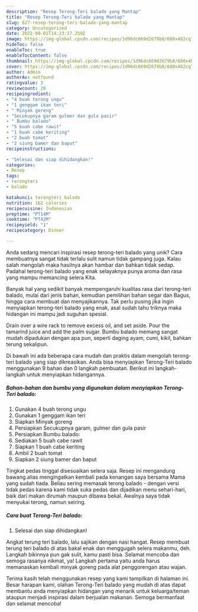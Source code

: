 ```yaml
---
description: "Resep Terong-Teri balado yang Mantap"
title: "Resep Terong-Teri balado yang Mantap"
slug: 627-resep-terong-teri-balado-yang-mantap
category: Uncategorized
date: 2022-08-01T14:23:17.259Z
image: https://img-global.cpcdn.com/recipes/1d96dc669d2679b8/680x482cq70/terong-teri-balado-foto-resep-utama.jpg
hideToc: false
enableToc: true
enableTocContent: false
thumbnail: https://img-global.cpcdn.com/recipes/1d96dc669d2679b8/680x482cq70/terong-teri-balado-foto-resep-utama.jpg
cover: https://img-global.cpcdn.com/recipes/1d96dc669d2679b8/680x482cq70/terong-teri-balado-foto-resep-utama.jpg
author: Admin
authorAv: notfound
ratingvalue: 3
reviewcount: 20
recipeingredient:
- "4 buah terong ungu"
- "1 genggam ikan teri"
- " Minyak goreng"
- "Secukupnya garam gulmer dan gula pasir"
- " Bumbu balado"
- "5 buah cabe rawit"
- "1 buah cabe keriting"
- "2 buah tomat"
- "2 siung bamer dan baput"
recipeinstructions:

- "Selesai dan siap dihidangkan!"
categories:
- Resep
tags:
- terongteri
- balado

katakunci: terongteri balado 
nutrition: 162 calories
recipecuisine: Indonesian
preptime: "PT14M"
cooktime: "PT42M"
recipeyield: "1"
recipecategory: Dinner

---
```





Anda sedang mencari inspirasi resep terong-teri balado yang unik? Cara membuatnya sangat tidak terlalu sulit namun tidak gampang juga. Kalau salah mengolah maka hasilnya akan hambar dan bahkan tidak sedap. Padahal terong-teri balado yang enak selayaknya punya aroma dan rasa yang mampu memancing selera Kita.





Banyak hal yang sedikit banyak mempengaruhi kualitas rasa dari terong-teri balado, mulai dari jenis bahan, kemudian pemilihan bahan segar dan Bagus, hingga cara membuat dan menyajikannya. Tak perlu pusing jika ingin menyiapkan terong-teri balado yang enak,      asal sudah tahu triknya maka hidangan ini mampu jadi suguhan spesial.














Drain over a wire rack to remove excess oil, and set aside. Pour the tamarind juice and add the palm sugar. Bumbu balado memang sangat mudah dipadukan dengan apa pun, seperti daging ayam, cumi, kikil, bahkan terung sekalipun.






Di bawah ini ada beberapa cara mudah dan praktis dalam mengolah terong-teri balado yang siap dikreasikan. Anda bisa menyiapkan Terong-Teri balado menggunakan 9 bahan dan 0 langkah pembuatan. Berikut ini langkah-langkah untuk menyiapkan hidangannya.

<!--inarticleads1-->

##### Bahan-bahan dan bumbu yang digunakan dalam menyiapkan Terong-Teri balado:

1. Gunakan 4 buah terong ungu
1. Gunakan 1 genggam ikan teri
1. Siapkan  Minyak goreng
1. Persiapkan Secukupnya garam, gulmer dan gula pasir
1. Persiapkan  Bumbu balado:
1. Sediakan 5 buah cabe rawit
1. Siapkan 1 buah cabe keriting
1. Ambil 2 buah tomat
1. Siapkan 2 siung bamer dan baput


Tingkat pedas tinggal disesuaikan selera saja. Resep ini mengandung bawang.alias mengingatkan kembali pada kenangan saya bersama Mama yang sudah tiada. Beliau sering memasak terong balado - dengan versi tidak pedas karena kami tidak suka pedas dan dijadikan menu sehari-hari, baik dari makan dirumah maupun dibawa bekal. Awalnya saya tidak menyukai terong, namun seiring. 

<!--inarticleads2-->

##### Cara buat Terong-Teri balado:


1. Selesai dan siap dihidangkan!

Angkat terung teri balado, lalu sajikan dengan nasi hangat. Resep membuat terung teri balado di atas bakal enak dan menggugah selera makanmu, deh. Langkah bikinnya pun gak sulit, kamu pasti bisa. Selamat mencoba dan semoga rasanya nikmat, ya! Langkah pertama yaitu anda harus memanaskan kembali minyak goreng pada alat penggorengan atau wajan. 

Terima kasih telah menggunakan resep yang kami tampilkan di halaman ini. Besar harapan kami, olahan Terong-Teri balado yang mudah di atas dapat membantu anda menyiapkan hidangan yang menarik untuk keluarga/teman ataupun menjadi inspirasi dalam berjualan makanan. Semoga bermanfaat dan selamat mencoba!
